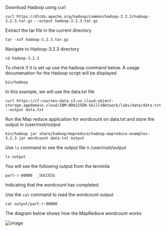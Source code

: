 Download Hadoop using curl
```
curl https://dlcdn.apache.org/hadoop/common/hadoop-3.2.3/hadoop-3.2.3.tar.gz --output hadoop-3.2.3.tar.gz
```

Extract the tar file in the current directory
```
tar -xvf hadoop-3.2.3.tar.gz
```

Navigate to Hadoop-3.2.3 directory
```
cd hadoop-3.2.3
```

To check if it is set up use the hadoop command below. A usage documenation for the Hadoop script will be displayed
```
bin/hadoop
```

In this example, we will use the data.txt file 
```
curl https://cf-courses-data.s3.us.cloud-object-storage.appdomain.cloud/IBM-BD0225EN-SkillsNetwork/labs/data/data.txt --output data.txt
```

Run the Map reduce application for wordcount on data.txt and store the output in /user/root/output
```
bin/hadoop jar share/hadoop/mapreduce/hadoop-mapreduce-examples-3.2.3.jar wordcount data.txt output
```

Use ```ls``` command to see the output file n /user/root/output
```
ls output
```
You will see the following output from the terminla
```
part-r-00000  _SUCCESS
``` 
Indicating that the wordcount has completed.

Use the ```cat``` command to read the wordcount output
```
cat output/part-r-00000
```

The diagram below shows how the MapReduce wordcount works

![image](https://user-images.githubusercontent.com/13661373/216816908-9cedcd44-2911-4ad6-bfd7-166f668ade42.png)
